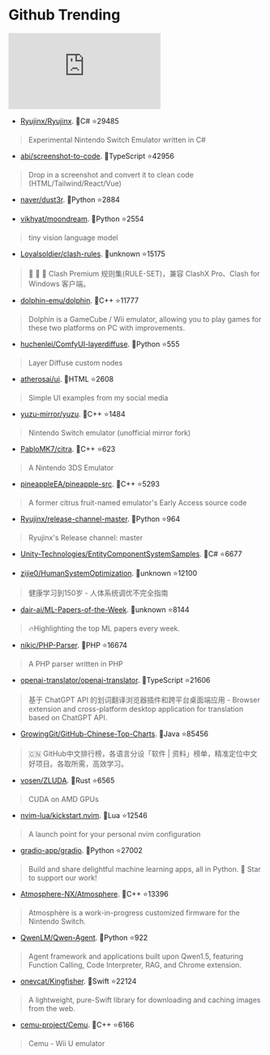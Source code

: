 # Github Trending 
 ![daily-bing](https://api.isoyu.com/bing_images.php) 
 - [Ryujinx/Ryujinx](https://github.com/Ryujinx/Ryujinx). 💪C# ⭐29485 
 > Experimental Nintendo Switch Emulator written in C# 
 - [abi/screenshot-to-code](https://github.com/abi/screenshot-to-code). 💪TypeScript ⭐42956 
 > Drop in a screenshot and convert it to clean code (HTML/Tailwind/React/Vue) 
 - [naver/dust3r](https://github.com/naver/dust3r). 💪Python ⭐2884 
 >  
 - [vikhyat/moondream](https://github.com/vikhyat/moondream). 💪Python ⭐2554 
 > tiny vision language model 
 - [Loyalsoldier/clash-rules](https://github.com/Loyalsoldier/clash-rules). 💪unknown ⭐15175 
 > 🦄️ 🎃 👻 Clash Premium 规则集(RULE-SET)，兼容 ClashX Pro、Clash for Windows 客户端。 
 - [dolphin-emu/dolphin](https://github.com/dolphin-emu/dolphin). 💪C++ ⭐11777 
 > Dolphin is a GameCube / Wii emulator, allowing you to play games for these two platforms on PC with improvements. 
 - [huchenlei/ComfyUI-layerdiffuse](https://github.com/huchenlei/ComfyUI-layerdiffuse). 💪Python ⭐555 
 > Layer Diffuse custom nodes 
 - [atherosai/ui](https://github.com/atherosai/ui). 💪HTML ⭐2608 
 > Simple UI examples from my social media 
 - [yuzu-mirror/yuzu](https://github.com/yuzu-mirror/yuzu). 💪C++ ⭐1484 
 > Nintendo Switch emulator (unofficial mirror fork) 
 - [PabloMK7/citra](https://github.com/PabloMK7/citra). 💪C++ ⭐623 
 > A Nintendo 3DS Emulator 
 - [pineappleEA/pineapple-src](https://github.com/pineappleEA/pineapple-src). 💪C++ ⭐5293 
 > A former citrus fruit-named emulator's Early Access source code 
 - [Ryujinx/release-channel-master](https://github.com/Ryujinx/release-channel-master). 💪Python ⭐964 
 > Ryujinx's Release channel: master 
 - [Unity-Technologies/EntityComponentSystemSamples](https://github.com/Unity-Technologies/EntityComponentSystemSamples). 💪C# ⭐6677 
 >  
 - [zijie0/HumanSystemOptimization](https://github.com/zijie0/HumanSystemOptimization). 💪unknown ⭐12100 
 > 健康学习到150岁 - 人体系统调优不完全指南 
 - [dair-ai/ML-Papers-of-the-Week](https://github.com/dair-ai/ML-Papers-of-the-Week). 💪unknown ⭐8144 
 > 🔥Highlighting the top ML papers every week. 
 - [nikic/PHP-Parser](https://github.com/nikic/PHP-Parser). 💪PHP ⭐16674 
 > A PHP parser written in PHP 
 - [openai-translator/openai-translator](https://github.com/openai-translator/openai-translator). 💪TypeScript ⭐21606 
 > 基于 ChatGPT API 的划词翻译浏览器插件和跨平台桌面端应用 - Browser extension and cross-platform desktop application for translation based on ChatGPT API. 
 - [GrowingGit/GitHub-Chinese-Top-Charts](https://github.com/GrowingGit/GitHub-Chinese-Top-Charts). 💪Java ⭐85456 
 > 🇨🇳 GitHub中文排行榜，各语言分设「软件 | 资料」榜单，精准定位中文好项目。各取所需，高效学习。 
 - [vosen/ZLUDA](https://github.com/vosen/ZLUDA). 💪Rust ⭐6565 
 > CUDA on AMD GPUs 
 - [nvim-lua/kickstart.nvim](https://github.com/nvim-lua/kickstart.nvim). 💪Lua ⭐12546 
 > A launch point for your personal nvim configuration 
 - [gradio-app/gradio](https://github.com/gradio-app/gradio). 💪Python ⭐27002 
 > Build and share delightful machine learning apps, all in Python. 🌟 Star to support our work! 
 - [Atmosphere-NX/Atmosphere](https://github.com/Atmosphere-NX/Atmosphere). 💪C++ ⭐13396 
 > Atmosphère is a work-in-progress customized firmware for the Nintendo Switch. 
 - [QwenLM/Qwen-Agent](https://github.com/QwenLM/Qwen-Agent). 💪Python ⭐922 
 > Agent framework and applications built upon Qwen1.5, featuring Function Calling, Code Interpreter, RAG, and Chrome extension. 
 - [onevcat/Kingfisher](https://github.com/onevcat/Kingfisher). 💪Swift ⭐22124 
 > A lightweight, pure-Swift library for downloading and caching images from the web. 
 - [cemu-project/Cemu](https://github.com/cemu-project/Cemu). 💪C++ ⭐6166 
 > Cemu - Wii U emulator 
 